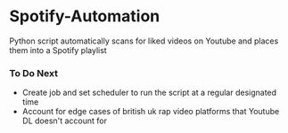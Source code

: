 # Spotify-Automation
Python script automatically scans for liked videos on Youtube and places them into a Spotify playlist 

### To Do Next
- Create job and set scheduler to run the script at a regular designated time
- Account for edge cases of british uk rap video platforms that Youtube DL doesn't account for 

